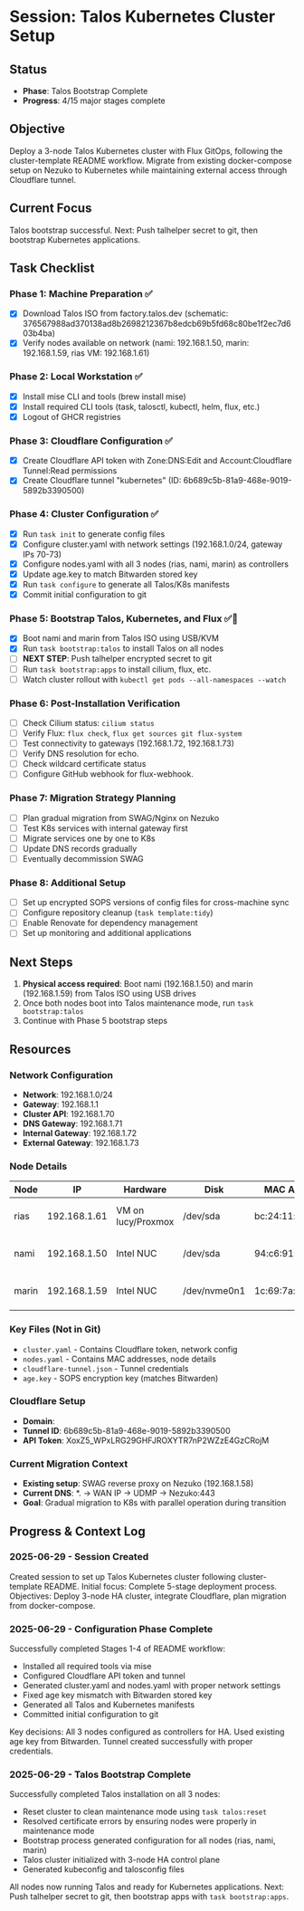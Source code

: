 # Session: Talos Kubernetes Cluster Setup

## Status

- **Phase**: Talos Bootstrap Complete
- **Progress**: 4/15 major stages complete

## Objective

Deploy a 3-node Talos Kubernetes cluster with Flux GitOps, following the cluster-template README workflow. Migrate from existing docker-compose setup on Nezuko to Kubernetes while maintaining external access through Cloudflare tunnel.

## Current Focus

Talos bootstrap successful. Next: Push talhelper secret to git, then bootstrap Kubernetes applications.

## Task Checklist

### Phase 1: Machine Preparation ✅
- [x] Download Talos ISO from factory.talos.dev (schematic: 376567988ad370138ad8b2698212367b8edcb69b5fd68c80be1f2ec7d603b4ba)
- [x] Verify nodes available on network (nami: 192.168.1.50, marin: 192.168.1.59, rias VM: 192.168.1.61)

### Phase 2: Local Workstation ✅  
- [x] Install mise CLI and tools (brew install mise)
- [x] Install required CLI tools (task, talosctl, kubectl, helm, flux, etc.)
- [x] Logout of GHCR registries

### Phase 3: Cloudflare Configuration ✅
- [x] Create Cloudflare API token with Zone:DNS:Edit and Account:Cloudflare Tunnel:Read permissions
- [x] Create Cloudflare tunnel "kubernetes" (ID: 6b689c5b-81a9-468e-9019-5892b3390500)

### Phase 4: Cluster Configuration ✅
- [x] Run `task init` to generate config files
- [x] Configure cluster.yaml with network settings (192.168.1.0/24, gateway IPs 70-73)
- [x] Configure nodes.yaml with all 3 nodes (rias, nami, marin) as controllers
- [x] Update age.key to match Bitwarden stored key
- [x] Run `task configure` to generate all Talos/K8s manifests
- [x] Commit initial configuration to git

### Phase 5: Bootstrap Talos, Kubernetes, and Flux ✅🔄
- [x] Boot nami and marin from Talos ISO using USB/KVM
- [x] Run `task bootstrap:talos` to install Talos on all nodes  
- [ ] **NEXT STEP**: Push talhelper encrypted secret to git
- [ ] Run `task bootstrap:apps` to install cilium, flux, etc.
- [ ] Watch cluster rollout with `kubectl get pods --all-namespaces --watch`

### Phase 6: Post-Installation Verification
- [ ] Check Cilium status: `cilium status`
- [ ] Verify Flux: `flux check`, `flux get sources git flux-system`
- [ ] Test connectivity to gateways (192.168.1.72, 192.168.1.73)
- [ ] Verify DNS resolution for echo.<domain>
- [ ] Check wildcard certificate status
- [ ] Configure GitHub webhook for flux-webhook.<domain>

### Phase 7: Migration Strategy Planning
- [ ] Plan gradual migration from SWAG/Nginx on Nezuko
- [ ] Test K8s services with internal gateway first
- [ ] Migrate services one by one to K8s
- [ ] Update DNS records gradually  
- [ ] Eventually decommission SWAG

### Phase 8: Additional Setup
- [ ] Set up encrypted SOPS versions of config files for cross-machine sync
- [ ] Configure repository cleanup (`task template:tidy`)
- [ ] Enable Renovate for dependency management
- [ ] Set up monitoring and additional applications

## Next Steps

1. **Physical access required**: Boot nami (192.168.1.50) and marin (192.168.1.59) from Talos ISO using USB drives
2. Once both nodes boot into Talos maintenance mode, run `task bootstrap:talos`
3. Continue with Phase 5 bootstrap steps

## Resources

### Network Configuration
- **Network**: 192.168.1.0/24
- **Gateway**: 192.168.1.1  
- **Cluster API**: 192.168.1.70
- **DNS Gateway**: 192.168.1.71
- **Internal Gateway**: 192.168.1.72
- **External Gateway**: 192.168.1.73

### Node Details
| Node | IP | Hardware | Disk | MAC Address | Status |
|------|----|-----------|----|-------------|---------|
| rias | 192.168.1.61 | VM on lucy/Proxmox | /dev/sda | bc:24:11:a7:98:2d | Talos Installed ✅ |
| nami | 192.168.1.50 | Intel NUC | /dev/sda | 94:c6:91:a1:e5:e8 | Talos Installed ✅ |
| marin | 192.168.1.59 | Intel NUC | /dev/nvme0n1 | 1c:69:7a:0d:8d:99 | Talos Installed ✅ |

### Key Files (Not in Git)
- `cluster.yaml` - Contains Cloudflare token, network config
- `nodes.yaml` - Contains MAC addresses, node details  
- `cloudflare-tunnel.json` - Tunnel credentials
- `age.key` - SOPS encryption key (matches Bitwarden)

### Cloudflare Setup
- **Domain**: <domain>
- **Tunnel ID**: 6b689c5b-81a9-468e-9019-5892b3390500
- **API Token**: XoxZ5_WPxLRG29GHFJROXYTR7nP2WZzE4GzCRojM

### Current Migration Context
- **Existing setup**: SWAG reverse proxy on Nezuko (192.168.1.58)
- **Current DNS**: *.<domain> → WAN IP → UDMP → Nezuko:443
- **Goal**: Gradual migration to K8s with parallel operation during transition

## Progress & Context Log

### 2025-06-29 - Session Created

Created session to set up Talos Kubernetes cluster following cluster-template README. 
Initial focus: Complete 5-stage deployment process.
Objectives: Deploy 3-node HA cluster, integrate Cloudflare, plan migration from docker-compose.

### 2025-06-29 - Configuration Phase Complete

Successfully completed Stages 1-4 of README workflow:
- Installed all required tools via mise
- Configured Cloudflare API token and tunnel
- Generated cluster.yaml and nodes.yaml with proper network settings
- Fixed age key mismatch with Bitwarden stored key
- Generated all Talos and Kubernetes manifests 
- Committed initial configuration to git

Key decisions: All 3 nodes configured as controllers for HA. Used existing age key from Bitwarden.
Tunnel created successfully with proper credentials.

### 2025-06-29 - Talos Bootstrap Complete

Successfully completed Talos installation on all 3 nodes:
- Reset cluster to clean maintenance mode using `task talos:reset` 
- Resolved certificate errors by ensuring nodes were properly in maintenance mode
- Bootstrap process generated configuration for all nodes (rias, nami, marin)
- Talos cluster initialized with 3-node HA control plane
- Generated kubeconfig and talosconfig files

All nodes now running Talos and ready for Kubernetes applications.
Next: Push talhelper secret to git, then bootstrap apps with `task bootstrap:apps`.
